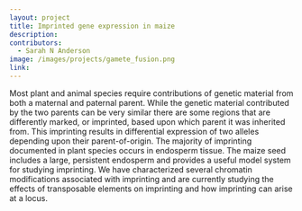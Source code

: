 ```yaml
---
layout: project
title: Imprinted gene expression in maize
description:
contributors:
  - Sarah N Anderson
image: /images/projects/gamete_fusion.png
link: 
---
```


Most plant and animal species require contributions of genetic material from both a maternal and paternal parent.  While the genetic material contributed by the two parents can be very similar there are some regions that are differently marked, or imprinted, based upon which parent it was inherited from.  This imprinting results in differential expression of two alleles depending upon their parent-of-origin.  The majority of imprinting documented in plant species occurs in endosperm tissue.  The maize seed includes a large, persistent endosperm and provides a useful model system for studying imprinting.  We have characterized several chromatin modifications associated with imprinting and are currently studying the effects of transposable elements on imprinting and how imprinting can arise at a locus.
